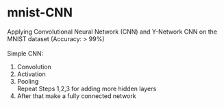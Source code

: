 # mnist-CNN
Applying Convolutional Neural Network (CNN) and Y-Network CNN on the MNIST dataset (Accuracy: > 99%)
<br><br>
Simple CNN:
1. Convolution
2. Activation
3. Pooling<br>
Repeat Steps 1,2,3 for adding more hidden layers
4. After that make a fully connected network

